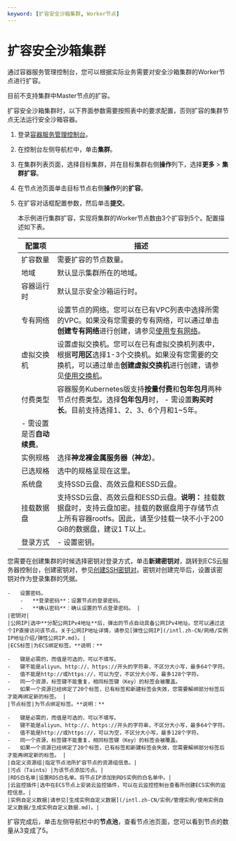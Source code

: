 ```yaml
---
keyword: [扩容安全沙箱集群, Worker节点]
---
```


# 扩容安全沙箱集群

通过容器服务管理控制台，您可以根据实际业务需要对安全沙箱集群的Worker节点进行扩容。

目前不支持集群中Master节点的扩容。

扩容安全沙箱集群时，以下界面参数需要按照表中的要求配置，否则扩容的集群节点无法运行安全沙箱容器。

1.  登录[容器服务管理控制台](https://cs.console.aliyun.com)。

2.  在控制台左侧导航栏中，单击**集群**。

3.  在集群列表页面，选择目标集群，并在目标集群右侧**操作**列下，选择**更多** \> **集群扩容**。

4.  在节点池页面单击目标节点右侧**操作**列的**扩容**。

5.  在扩容对话框配置参数，然后单击**提交**。

    本示例进行集群扩容，实现将集群的Worker节点数由3个扩容到5个。配置描述如下表。

    |配置项|描述|
    |---|--|
    |扩容数量|需要扩容的节点数量。|
    |地域|默认显示集群所在的地域。|
    |容器运行时|默认显示安全沙箱运行时。|
    |专有网络|设置节点的网络。您可以在已有VPC列表中选择所需的VPC。如果没有您需要的专有网络，可以通过单击**创建专有网络**进行创建，请参见[使用专有网络](/intl.zh-CN/专有网络和交换机/使用专有网络.md)。|
    |虚拟交换机|设置虚拟交换机。您可以在已有虚拟交换机列表中，根据**可用区**选择1-3个交换机。如果没有您需要的交换机，可以通过单击**创建虚拟交换机**进行创建，请参见[使用交换机](/intl.zh-CN/专有网络和交换机/使用交换机.md)。 |
    |付费类型|容器服务Kubernetes版支持**按量付费**和**包年包月**两种节点付费类型。选择**包年包月**时，    -   需设置**购买时长**。目前支持选择1、2、3、6个月和1~5年。
    -   需设置是否**自动续费**。 |
    |实例规格|选择**神龙裸金属服务器（神龙）**。|
    |已选规格|选中的规格呈现在这里。|
    |系统盘|支持SSD云盘、高效云盘和ESSD云盘。|
    |挂载数据盘|支持SSD云盘、高效云盘和ESSD云盘。**说明：** 挂载数据盘时，支持云盘加密。挂载的数据盘用于存储节点上所有容器rootfs。因此，请至少挂载一块不小于200 GiB的数据盘，建议1 T以上。 |
    |登录方式|    -   设置密钥。

您需要在创建集群的时候选择密钥对登录方式，单击**新建密钥对**，跳转到ECS云服务器控制台，创建密钥对，参见[创建SSH密钥对](/intl.zh-CN/安全/SSH密钥对/使用SSH密钥对/创建SSH密钥对.md)。密钥对创建完毕后，设置该密钥对作为登录集群的凭据。

    -   设置密码。
        -   **登录密码**：设置节点的登录密码。
        -   **确认密码**：确认设置的节点登录密码。 |
    |密钥对|
    |公网IP|选中**分配公网IPv4地址**后，弹出的节点自动具备公网IPv4地址。您可以通过这个IP直接访问该节点。关于公网IP地址详情，请参见[弹性公网IP](/intl.zh-CN/网络/实例IP地址介绍/弹性公网IP.md)。|
    |ECS标签|为ECS绑定标签。**说明：**

    -   键是必需的，而值是可选的，可以不填写。
    -   键不能是aliyun、http://、https://开头的字符串，不区分大小写，最多64个字符。
    -   值不能是http://或https://，可以为空，不区分大小写，最多128个字符。
    -   同一个资源，标签键不能重复，相同标签键（Key）的标签会被覆盖。
    -   如果一个资源已经绑定了20个标签，已有标签和新建标签会失效，您需要解绑部分标签后才能再绑定新的标签。 |
    |节点标签|为节点绑定标签。**说明：**

    -   键是必需的，而值是可选的，可以不填写。
    -   键不能是aliyun、http://、https://开头的字符串，不区分大小写，最多64个字符。
    -   值不能是http://或https://，可以为空，不区分大小写，最多128个字符。
    -   同一个资源，标签键不能重复，相同标签键（Key）的标签会被覆盖。
    -   如果一个资源已经绑定了20个标签，已有标签和新建标签会失效，您需要解绑部分标签后才能再绑定新的标签。 |
    |自定义资源组|指定节点池所扩容节点的资源组信息。|
    |污点（Taints）|为该节点添加污点。|
    |RDS白名单|设置RDS白名单。将节点IP添加到RDS实例的白名单中。|
    |云监控插件|选中在ECS节点上安装云监控插件，可以在云监控控制台查看所创建ECS实例的监控信息。|
    |实例自定义数据|请参见[生成实例自定义数据](/intl.zh-CN/实例/管理实例/使用实例自定义数据/生成实例自定义数据.md)。|


扩容完成后，单击左侧导航栏中的**节点池**，查看节点池页面，您可以看到节点的数量从3变成了5。

